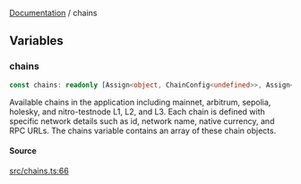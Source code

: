 [Documentation](README.md) / chains

## Variables

### chains

```ts
const chains: readonly [Assign<object, ChainConfig<undefined>>, Assign<object, ChainConfig<undefined>>, Assign<object, ChainConfig<undefined>>, Assign<object, ChainConfig<undefined>>, Assign<object, ChainConfig<undefined>>, Assign<object, ChainConfig<undefined>>, Assign<object, ChainConfig<undefined>>, Assign<object, ChainConfig<undefined>>, Assign<object, ChainConfig<undefined>>];
```

Available chains in the application including mainnet, arbitrum, sepolia,
holesky, and nitro-testnode L1, L2, and L3. Each chain is defined with
specific network details such as id, network name, native currency, and RPC
URLs. The chains variable contains an array of these chain objects.

#### Source

[src/chains.ts:66](https://github.com/anegg0/arbitrum-orbit-sdk/blob/763a3f41e7ea001cbb6fe81ac11cc794b4a0f94d/src/chains.ts#L66)
